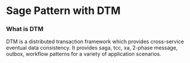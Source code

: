 # Sage Pattern with DTM 

### What is DTM
DTM is a distributed transaction framework which provides cross-service eventual data consistency. It provides saga, tcc, xa, 2-phase message, outbox, workflow patterns for a variety of application scenarios.
